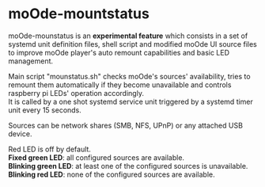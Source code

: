 # moOde-mountstatus

moOde-mounstatus is an **experimental feature** which consists in a set of systemd unit definition files, shell script and modified moOde UI source files to improve moOde player's auto remount capabilities and basic LED management.

Main script "mounstatus.sh" checks moOde's sources' availability, tries to remount them automatically if they become unavailable and controls raspberry pi LEDs' operation accordingly. \
It is called by a one shot systemd service unit triggered by a systemd timer unit every 15 seconds.

Sources can be network shares (SMB, NFS, UPnP) or any attached USB device.

Red LED is off by default. \
**Fixed green LED**: all configured sources are available. \
**Blinking green LED**: at least one of the configured sources is unavailable. \
**Blinking red LED**: none of the configured sources are available.
